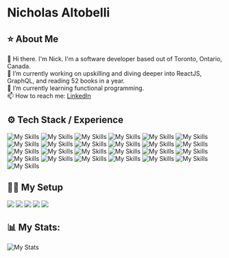 # Nicholas Altobelli

## :star: About Me
👋 Hi there. I'm Nick. I'm a software developer based out of Toronto, Ontario, Canada. <br/>
🔭 I’m currently working on upskilling and diving deeper into ReactJS, GraphQL, and reading 52 books in a year.<br/>
🌱 I’m currently learning functional programming.<br/>
📫 How to reach me: [LinkedIn](https://www.linkedin.com/in/nicholasaltobelli1/)


## :gear: Tech Stack / Experience
![My Skills](https://img.shields.io/badge/React-20232A?style=for-the-badge&logo=react&logoColor=61DAFB)
![My Skills](https://img.shields.io/badge/JavaScript-323330?style=for-the-badge&logo=javascript&logoColor=F7DF1E)
![My Skills](https://img.shields.io/badge/TypeScript-007ACC?style=for-the-badge&logo=typescript&logoColor=white)
![My Skills](https://img.shields.io/badge/redis-CC0000.svg?&style=for-the-badge&logo=redis&logoColor=white)
![My Skills](https://img.shields.io/badge/Ruby_on_Rails-CC0000?style=for-the-badge&logo=ruby-on-rails&logoColor=white)
![My Skills](https://img.shields.io/badge/Ruby-CC342D?style=for-the-badge&logo=ruby&logoColor=white)
![My Skills](https://img.shields.io/badge/Python-FFD43B?style=for-the-badge&logo=python&logoColor=blue)
![My Skills](https://img.shields.io/badge/json-5E5C5C?style=for-the-badge&logo=json&logoColor=white)
![My Skills](https://img.shields.io/badge/HTML5-E34F26?style=for-the-badge&logo=html5&logoColor=white)
![My Skills](https://img.shields.io/badge/CSS3-1572B6?style=for-the-badge&logo=css3&logoColor=white)
![My Skills](https://img.shields.io/badge/Webpack-8DD6F9?style=for-the-badge&logo=Webpack&logoColor=white)
![My Skills](https://img.shields.io/badge/Sass-CC6699?style=for-the-badge&logo=sass&logoColor=white)
![My Skills](https://img.shields.io/badge/Postman-FF6C37?style=for-the-badge&logo=Postman&logoColor=white)
![My Skills](https://img.shields.io/badge/npm-CB3837?style=for-the-badge&logo=npm&logoColor=white)
![My Skills](https://img.shields.io/badge/jQuery-0769AD?style=for-the-badge&logo=jquery&logoColor=white)
![My Skills](https://img.shields.io/badge/Docker-2CA5E0?style=for-the-badge&logo=docker&logoColor=white)
![My Skills](https://img.shields.io/badge/Cypress-17202C?style=for-the-badge&logo=cypress&logoColor=white)
![My Skills](https://img.shields.io/badge/Babel-F9DC3E?style=for-the-badge&logo=babel&logoColor=white)
![My Skills](https://img.shields.io/badge/redis-%23DD0031.svg?&style=for-the-badge&logo=redis&logoColor=white)
![My Skills](https://img.shields.io/badge/PostgreSQL-316192?style=for-the-badge&logo=postgresql&logoColor=white)
![My Skills](https://img.shields.io/badge/circleci-343434?style=for-the-badge&logo=circleci&logoColor=white)
![My Skills](https://img.shields.io/badge/Amazon_AWS-FF9900?style=for-the-badge&logo=amazonaws&logoColor=white)
![My Skills](https://img.shields.io/badge/Code%20Climate-000000?style=for-the-badge&logo=Code%20Climate&logoColor=white)
![My Skills](https://img.shields.io/badge/GIT-E44C30?style=for-the-badge&logo=git&logoColor=white)
![My Skills](https://img.shields.io/badge/iTerm2-000000?style=for-the-badge&logo=iterm2&logoColor=white)

## :climbing_man: My Setup
![](https://img.shields.io/badge/Apple%20laptop-333333?style=for-the-badge&logo=apple&logoColor=white)
![](https://img.shields.io/badge/iOS-000000?style=for-the-badge&logo=ios&logoColor=white)
![](https://img.shields.io/badge/Google_chrome-4285F4?style=for-the-badge&logo=Google-chrome&logoColor=white)
![](https://img.shields.io/badge/Atom-66595C?style=for-the-badge&logo=Atom&logoColor=white)
![](https://img.shields.io/badge/Trello-0052CC?style=for-the-badge&logo=trello&logoColor=white)

## :bar_chart: My Stats:
![My Stats](https://github-readme-stats-git-masterrstaa-rickstaa.vercel.app/api?username=DataNick&theme=tokyonight)

<!--
[![My Skills](https://skillicons.dev/icons?i=ruby,rails,python,react,javascript,jquery,aws,postgres&perline=8)](https://skillicons.dev)
https://github.com/alexandresanlim/Badges4-README.md-Profile
[![My Skills](https://skillicons.dev/icons?i=js,html,css,wasm)](https://skillicons.dev)
[![](https://img.shields.io/badge/github-blue?style=for-the-badge)](https://github.com/hamzamohdzubair/redant)
### Hi there 👋
https://github.com/tandpfun/skill-icons
**DataNick/DataNick** is a ✨ _special_ ✨ repository because its `README.md` (this file) appears on your GitHub profile.
![github](https://img.shields.io/badge/GitHub-000000?style=for-the-badge&logo=GitHub&logoColor=white)
Here are some ideas to get you started:

- 🔭 I’m currently working on ...
- 🌱 I’m currently learning ...
- 👯 I’m looking to collaborate on ...
- 🤔 I’m looking for help with ...
- 💬 Ask me about ...
- 📫 How to reach me: ...
- 😄 Pronouns: ...
- ⚡ Fun fact: ...
-->
